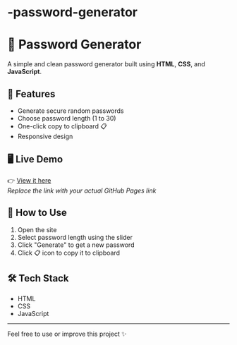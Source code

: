 # -password-generator

# 🔐 Password Generator

A simple and clean password generator built using **HTML**, **CSS**, and **JavaScript**.

## 📌 Features
- Generate secure random passwords
- Choose password length (1 to 30)
- One-click copy to clipboard 📋
- Responsive design

## 🖥️ Live Demo
👉 [View it here](https://your-username.github.io/password-generator/)  
_Replace the link with your actual GitHub Pages link_

## 🚀 How to Use
1. Open the site
2. Select password length using the slider
3. Click "Generate" to get a new password
4. Click 📋 icon to copy it to clipboard

## 🛠️ Tech Stack
- HTML
- CSS
- JavaScript

---

Feel free to use or improve this project ✨
